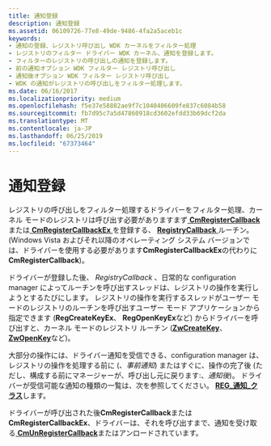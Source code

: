 ```yaml
---
title: 通知登録
description: 通知登録
ms.assetid: 06109726-77e8-49de-9486-4fa2a5aceb1c
keywords:
- 通知の登録、レジストリ呼び出し WDK カーネルをフィルター処理
- レジストリのフィルター ドライバー WDK カーネル、通知を登録します。
- フィルターのレジストリの呼び出しの通知を登録します。
- 前の通知オプション WDK フィルター レジストリ呼び出し
- 通知後オプション WDK フィルター レジストリ呼び出し
- WDK の通知がレジストリの呼び出しをフィルター処理します。
ms.date: 06/16/2017
ms.localizationpriority: medium
ms.openlocfilehash: f5e37e58882ae9f7c1040406609fe837c6084b58
ms.sourcegitcommit: fb7d95c7a5d47860918cd3602efdd33b69dcf2da
ms.translationtype: MT
ms.contentlocale: ja-JP
ms.lasthandoff: 06/25/2019
ms.locfileid: "67373464"
---
```

# <a name="registering-for-notifications"></a>通知登録


レジストリの呼び出しをフィルター処理するドライバーをフィルター処理、カーネル モードのレジストリは呼び出す必要がありますまず[ **CmRegisterCallback** ](https://docs.microsoft.com/windows-hardware/drivers/ddi/content/wdm/nf-wdm-cmregistercallback)または[ **CmRegisterCallbackEx** ](https://docs.microsoft.com/windows-hardware/drivers/ddi/content/wdm/nf-wdm-cmregistercallbackex)を登録する、 [ **RegistryCallback** ](https://docs.microsoft.com/windows-hardware/drivers/ddi/content/wdm/nc-wdm-ex_callback_function)ルーチン。 (Windows Vista およびそれ以降のオペレーティング システム バージョンでは、ドライバーを使用する必要があります**CmRegisterCallbackEx**の代わりに**CmRegisterCallback**)。

ドライバーが登録した後、 *RegistryCallback* 、日常的な configuration manager によってルーチンを呼び出すスレッドは、レジストリの操作を実行しようとするたびにします。 レジストリの操作を実行するスレッドがユーザー モードのレジストリのルーチンを呼び出すユーザー モード アプリケーションから指定できます (**RegCreateKeyEx**、 **RegOpenKeyEx**など) からドライバーを呼び出すと、カーネル モードのレジストリ ルーチン ([**ZwCreateKey**](https://docs.microsoft.com/windows-hardware/drivers/ddi/content/wdm/nf-wdm-zwcreatekey)、 [ **ZwOpenKey**](https://docs.microsoft.com/windows-hardware/drivers/ddi/content/wdm/nf-wdm-zwopenkey)など)。

大部分の操作には、ドライバー通知を受信できる、configuration manager は、レジストリの操作を処理する前に (、*事前通知*) またはすぐに、操作の完了後 (ただし、構成する前にマネージャーが、呼び出し元に戻ります:、*通知後*)。 ドライバーが受信可能な通知の種類の一覧は、次を参照してください。 [ **REG\_通知\_クラス**](https://docs.microsoft.com/windows-hardware/drivers/ddi/content/wdm/ne-wdm-_reg_notify_class)します。

ドライバーが呼び出された後**CmRegisterCallback**または**CmRegisterCallbackEx**、ドライバーは、それを呼び出すまで、通知を受け取る[ **CmUnRegisterCallback**](https://docs.microsoft.com/windows-hardware/drivers/ddi/content/wdm/nf-wdm-cmunregistercallback)またはアンロードされています。

 

 




